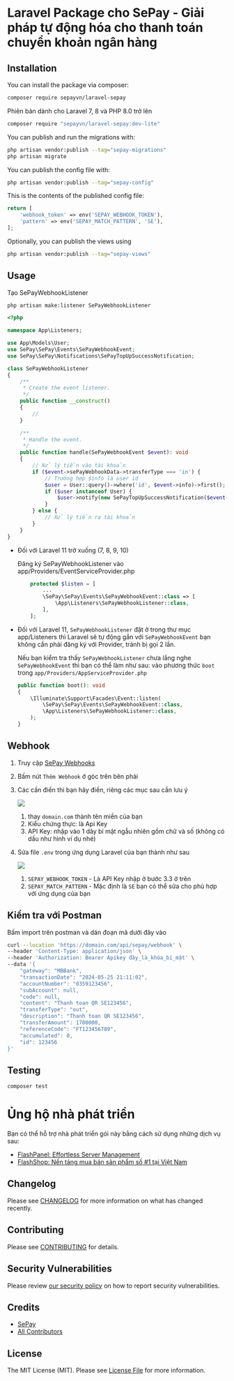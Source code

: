 # Laravel Package cho SePay - Giải pháp tự động hóa cho thanh toán chuyển khoản ngân hàng

## Installation

You can install the package via composer:

```bash
composer require sepayvn/laravel-sepay
```

Phiên bản dành cho Laravel 7, 8 và PHP 8.0 trở lên

```bash
composer require "sepayvn/laravel-sepay:dev-lite"
```

You can publish and run the migrations with:

```bash
php artisan vendor:publish --tag="sepay-migrations"
php artisan migrate
```

You can publish the config file with:

```bash
php artisan vendor:publish --tag="sepay-config"
```

This is the contents of the published config file:

```php
return [
    'webhook_token' => env('SEPAY_WEBHOOK_TOKEN'),
    'pattern' => env('SEPAY_MATCH_PATTERN', 'SE'),
];
```

Optionally, you can publish the views using

```bash
php artisan vendor:publish --tag="sepay-views"
```

## Usage

Tạo SePayWebhookListener

```bash
php artisan make:listener SePayWebhookListener
```

```php
<?php

namespace App\Listeners;

use App\Models\User;
use SePay\SePay\Events\SePayWebhookEvent;
use SePay\SePay\Notifications\SePayTopUpSuccessNotification;

class SePayWebhookListener
{
    /**
     * Create the event listener.
     */
    public function __construct()
    {
        //
    }

    /**
     * Handle the event.
     */
    public function handle(SePayWebhookEvent $event): void
    {
        // Xử lý tiền vào tài khoản
        if ($event->sePayWebhookData->transferType === 'in') {
            // Trường hợp $info là user id
            $user = User::query()->where('id', $event->info)->first();
            if ($user instanceof User) {
                $user->notify(new SePayTopUpSuccessNotification($event->sePayWebhookData));
            }
        } else {
            // Xử lý tiền ra tài khoản
        }
    }
}
```

-   Đối với Laravel 11 trở xuống (7, 8, 9, 10)

    Đăng ký SePayWebhookListener vào app/Providers/EventServiceProvider.php

    ```php
        protected $listen = [
            ...
            \SePay\SePay\Events\SePayWebhookEvent::class => [
                \App\Listeners\SePayWebhookListener::class,
            ],
        ];
    ```

-   Đối với Laravel 11, `SePayWebhookListener` đặt ở trong thư mục app/Listeners thì Laravel
    sẽ tự động gắn với `SePayWebhookEvent` bạn không cần phải đăng ký với Provider, tránh bị gọi 2 lần.

    Nếu bạn kiểm tra thấy `SePayWebhookListener` chưa lắng nghe `SePayWebhookEvent` thì bạn có thể làm như sau:
    vào phương thức `boot` trong `app/Providers/AppServiceProvider.php`

    ```php
    public function boot(): void
    {
        \Illuminate\Support\Facades\Event::listen(
            \SePay\SePay\Events\SePayWebhookEvent::class,
            \App\Listeners\SePayWebhookListener::class,
        );
    }
    ```

## Webhook

1. Truy cập [SePay Webhooks](https://my.sepay.vn/webhooks)
2. Bấm nút `Thêm Webhook` ở góc trên bên phải
3. Các cần điền thì bạn hãy điền, riêng các mục sau cần lưu ý

    ![](<images/Screenshot 2024-05-27 at 18.50.00.png>)

    1. thay `domain.com` thành tên miền của bạn
    2. Kiểu chứng thực: là Api Key
    3. API Key: nhập vào 1 dãy bí mật ngẫu nhiên gồm chữ và số (không có dấu như hình ví dụ nhé)

4. Sửa file `.env` trong ứng dụng Laravel của bạn thành như sau

    ![](<images/Screenshot 2024-05-27 at 19.33.19.png>)

    1. `SEPAY_WEBHOOK_TOKEN` - Là API Key nhập ở bước 3.3 ở trên
    2. `SEPAY_MATCH_PATTERN` - Mặc định là `SE` bạn có thể sửa cho phù hợp với ứng dụng của bạn

## Kiểm tra với Postman

Bấm import trên postman và dán đoạn mã dưới đây vào

```bash
curl --location 'https://domain.com/api/sepay/webhook' \
--header 'Content-Type: application/json' \
--header 'Authorization: Bearer Apikey đây_là_khóa_bí_mật' \
--data '{
    "gateway": "MBBank",
    "transactionDate": "2024-05-25 21:11:02",
    "accountNumber": "0359123456",
    "subAccount": null,
    "code": null,
    "content": "Thanh toan QR SE123456",
    "transferType": "out",
    "description": "Thanh toan QR SE123456",
    "transferAmount": 1700000,
    "referenceCode": "FT123456789",
    "accumulated": 0,
    "id": 123456
}'
```

## Testing

```bash
composer test
```

# Ủng hộ nhà phát triển

Bạn có thể hỗ trợ nhà phát triển gói này bằng cách sử dụng những dịch vụ sau:

-   [FlashPanel: Effortless Server Management](https://flashpanel.io)
-   [FlashShop: Nền tảng mua bán sản phẩm số #1 tại Việt Nam](https://flashshop.io)

## Changelog

Please see [CHANGELOG](CHANGELOG.md) for more information on what has changed recently.

## Contributing

Please see [CONTRIBUTING](CONTRIBUTING.md) for details.

## Security Vulnerabilities

Please review [our security policy](../../security/policy) on how to report security vulnerabilities.

## Credits

-   [SePay](https://github.com/sepayvn)
-   [All Contributors](../../contributors)

## License

The MIT License (MIT). Please see [License File](LICENSE.md) for more information.
